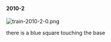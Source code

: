 #### 2010-2
![train-2010-2-0.png](https://github.com/lil-lab/nlvr/raw/master/nlvr/train/images/43/train-2010-2-0.png "train-2010-2-0.png")

there is a blue square touching the base